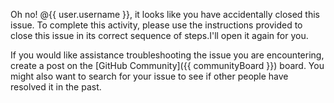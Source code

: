Oh no! @{{ user.username }}, it looks like you have accidentally closed this issue. To complete this activity, please use the instructions provided to close this issue in its correct sequence of steps.I'll open it again for you.

If you would like assistance troubleshooting the issue you are encountering, create a post on the [GitHub Community]({{ communityBoard }}) board. You might also want to search for your issue to see if other people have resolved it in the past.
